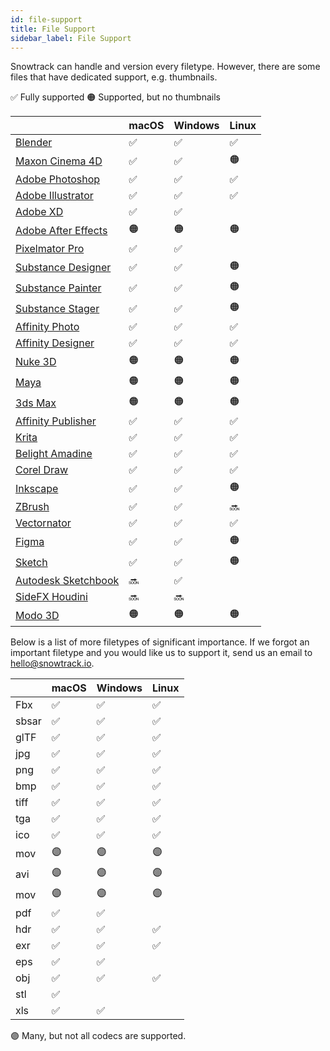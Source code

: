 ```yaml
---
id: file-support
title: File Support
sidebar_label: File Support
---
```


Snowtrack can handle and version every filetype. However, there are some files that have dedicated support, e.g. thumbnails.

✅ Fully supported
🟠 Supported, but no thumbnails

|                                                                                   | macOS | Windows | Linux  |
|-----------------------------------------------------------------------------------|-------|---------|--------|
| [Blender](https://www.blender.org)                                                | ✅     | ✅      | ✅     |
| [Maxon Cinema 4D](https://www.maxon.net)                                          | ✅     | ✅      | 🟠     |
| [Adobe Photoshop](https://www.adobe.com/ca/products/photoshop.html)               | ✅     | ✅      | ✅     |
| [Adobe Illustrator](https://www.adobe.com/ca/products/illustrator.html)           | ✅     | ✅      | ✅     |
| [Adobe XD](https://www.adobe.com/ca/products/xd.html)                             | ✅     | ✅      |      |
| [Adobe After Effects](https://www.adobe.com/ca/products/aftereffects.html)        | 🟠     | 🟠      | 🟠     |
| [Pixelmator Pro](https://www.pixelmator.com)                                      | ✅     | ✅      |        |
| [Substance Designer](https://www.adobe.com/ca/products/substance3d-designer.html) | ✅     | ✅      | 🟠     |
| [Substance Painter](https://www.adobe.com/ca/products/substance3d-painter.html)   | ✅     | ✅      | 🟠     |
| [Substance Stager](https://www.adobe.com/ca/products/substance3d-stager.html)     | ✅     | ✅      | 🟠     |
| [Affinity Photo](https://www.serif.com)                                            | ✅     | ✅      | ✅     |
| [Affinity Designer](https://www.serif.com)                                         | ✅     | ✅      | ✅     |
| [Nuke 3D](https://www.foundry.com/products/nuke-family/nuke)                      | 🟠     | 🟠      | 🟠     |
| [Maya](https://www.autodesk.ca/en/products/maya/overview)                         | 🟠     | 🟠      | 🟠     |
| [3ds Max](https://www.autodesk.ca/en/products/3ds-max/overview)                   | 🟠     | 🟠      | 🟠     |
| [Affinity Publisher](https://www.serif.com)                                        | ✅     | ✅      | ✅     |
| [Krita](https://www.krita.org)                                                    | ✅     | ✅      | ✅     |
| [Belight Amadine](https://www.amadine.com)                                        | ✅     | ✅      | ✅     |
| [Corel Draw](https://www.corel.com)                                               | ✅     | ✅      | ✅     |
| [Inkscape](https://www.inkscape.com)                                              | ✅     | ✅      | 🟠     |
| [ZBrush](https://www.zbrush.com)                                                  | ✅     | ✅      | 🔜     |
| [Vectornator](https://www.vectornator.io/)                                        | ✅     | ✅      | ✅     |
| [Figma](https://www.figma.com/)                                                    | ✅     | ✅      | 🟠     |
| [Sketch](https://www.sketch.com/)                                                 | ✅     | ✅      | 🟠     |
| [Autodesk Sketchbook](https://www.autodesk.com/products/sketchbook/overview)      | 🔜     | ✅      |        |
| [SideFX Houdini](https://www.sidefx.com)                                          | 🔜     | 🔜      |        |
| [Modo 3D](https://www.sidefx.com)                                                 | 🟠     | 🟠      | 🟠     |

Below is a list of more filetypes of significant importance. If we forgot an important filetype and you would like us to support it, send us an email to [hello@snowtrack.io](mailto:hello@snowtrack.io).

|      | macOS | Windows | Linux |
|------|-------|---------|-------|
| Fbx  | ✅    | ✅      |   ✅   |
| sbsar| ✅    | ✅      |   ✅   |
| glTF | ✅    | ✅      |   ✅   |
| jpg  | ✅    | ✅      |   ✅   |
| png  | ✅    | ✅      |   ✅   |
| bmp  | ✅    | ✅      |   ✅   |
| tiff | ✅    | ✅      |   ✅   |
| tga  | ✅    | ✅      |   ✅   |
| ico  | ✅    | ✅      |   ✅   |
| mov  | 🟣    | 🟣      |   🟣   |
| avi  | 🟣    | 🟣      |   🟣   |
| mov  | 🟣    | 🟣      |   🟣   |
| pdf  | ✅    | ✅      |        |
| hdr  | ✅    | ✅      |   ✅   |
| exr  | ✅    | ✅      |   ✅   |
| eps  | ✅    | ✅      |        |
| obj  | ✅    | ✅      |   ✅   |
| stl  | ✅    |         |        |
| xls  | ✅    | ✅      |        |

🟣 Many, but not all codecs are supported.
